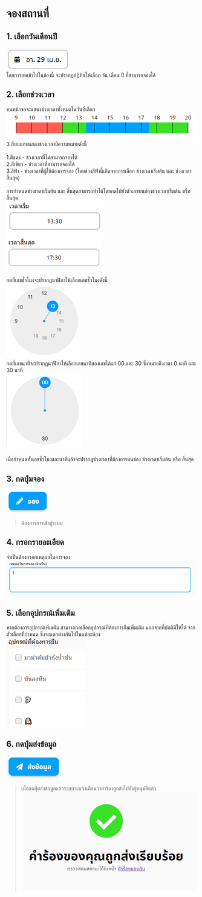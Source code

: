 # จองสถานที่
## 1. เลือกวันเดือนปี
![](../man-img/01.find-space/space-date.png)<br>
โดยการกดเข้าไปในช่องนี้ จะปรากฎปฏิทินให้เลือก วัน เดือน ปี ที่สามารถจองได้
## 2. เลือกช่วงเวลา
บนหน้าจอจะแสดงช่วงเวลาทั้งหมดในวันที่เลือก<br>
![](../man-img/02.request-space/time-show.png)<br>
3 สีบนแถบแสดงช่วงเวลามีความหมายดังนี้<br><br>
1.สีแดง - ช่วงเวลาที่ไม่สามารถจองได้<br>
2.สีเขียว - ช่วงเวลาที่สามารถจองได้<br>
3.สีฟ้า - ช่วงเวลาที่ผู้ใช้ต้องการจอง (โดยช่วงสีฟ้านี้เกิดจากการเลือก ช่วงเวลาเริ่มต้น และ ช่วงเวลาสิ้นสุด)<br><br>
การกำหนดช่วงเวลาเริ่มต้น และ สิ้นสุดสามารถทำได้โดยกดไปยังตัวเลขบนช่องช่วงเวลาเริ่มต้น หรือ สิ้นสุด<br>
![](../man-img/02.request-space/time-start.png) ![](../man-img/02.request-space/time-end.png)<br><br>
กดที่เลขชั่วโมงจะปรากฎนาฬิกาให้เลือกเลขชั่วโมงดังนี้<br>
![](../man-img/02.request-space/hour.png)<br>
กดที่เลขนาทีจะปรากฎนาฬิกาให้เลือกเลขนาทีสองเลขได้แก่ 00 และ 30 ซึ่งหมายถึงเวลา 0 นาที และ 30 นาที<br>
![](../man-img/02.request-space/min.png)<br>
<br>
เมื่อกำหนดทั้งเลขชั่วโมงและนาทีแล้วจะปรากฎช่วงเวลาที่ต้องการบนช่อง ช่วงเวลาเริ่มต้น หรือ สิ้นสุด
## 3. กดปุ่มจอง
![](../man-img/02.request-space/reserve-button.png)<br>
 > ต้องการการเข้าสู่ระบบ
## 4. กรอกรายละเอียด
 จำเป็นต้องกรอกเหตุผลในการจอง<br>
 ![](../man-img/02.request-space/reserve-reason.png)<br>
## 5. เลือกอุปกรณ์เพิ่มเติม
 หากต้องการอุปกรณ์เพิ่มเติม สามารถกดเลือกอุปกรณ์ที่ต้องการยืมเพิ่มเติม นอกจากที่ปกติมีให้ได้ จากตัวเลือกที่กำหนด ซึ่งจะแตกต่างกันไปในแต่ละห้อง<br>
 ![](../man-img/02.request-space/extra-tool.png)<br>
## 6. กดปุ่มส่งข้อมูล
 ![](../man-img/02.request-space/send-button.png)<br>
 > เมื่อกดปุ่มส่งข้อมูลแล้วระบบจะแจ้งเตือนว่าคำร้องถูกส่งไปยังผู้อนุมัติแล้ว<br>
   ![](../man-img/02.request-space/is-send.png)
